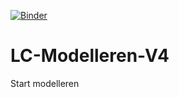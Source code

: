 [![Binder](https://mybinder.org/badge_logo.svg)](https://mybinder.org/v2/gh/tmazscedu/LC-Modelleren-V4/HEAD?filepath=Eerste-model.ipynb)

# LC-Modelleren-V4
Start modelleren
